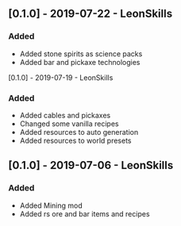 ## [0.1.0] - 2019-07-22 - LeonSkills
### Added
- Added stone spirits as science packs
- Added bar and pickaxe technologies

[0.1.0] - 2019-07-19 - LeonSkills
### Added
- Added cables and pickaxes
- Changed some vanilla recipes
- Added resources to auto generation
- Added resources to world presets

## [0.1.0] - 2019-07-06 - LeonSkills
### Added
- Added Mining mod
- Added rs ore and bar items and recipes